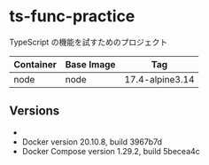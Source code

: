 # ts-func-practice

TypeScript の機能を試すためのプロジェクト

| Container | Base Image | Tag             |
| --------- | ---------- | --------------- |
| node      | node       | 17.4-alpine3.14 |

## Versions

-
- Docker version 20.10.8, build 3967b7d
- Docker Compose version 1.29.2, build 5becea4c
